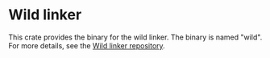 # Wild linker

This crate provides the binary for the wild linker. The binary is named "wild". For more details,
see the [Wild linker repository](https://github.com/davidlattimore/wild).
